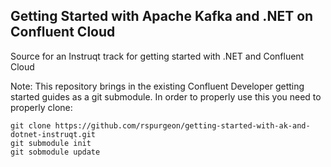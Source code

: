 ## Getting Started with Apache Kafka and .NET on Confluent Cloud

Source for an Instruqt track for getting started with .NET and Confluent Cloud

Note: This repository brings in the existing Confluent Developer getting started guides as a git submodule. In order to properly use this you need to properly clone:

```
git clone https://github.com/rspurgeon/getting-started-with-ak-and-dotnet-instruqt.git
git submodule init
git sobmodule update
```
